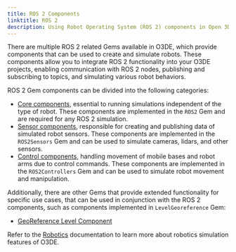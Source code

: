 ```yaml
---
title: ROS 2 Components
linktitle: ROS 2
description: Using Robot Operating System (ROS 2) components in Open 3D Engine (O3DE).
---
```


There are multiple ROS 2 related Gems available in O3DE, which provide components that can be used to create and simulate robots. These components allow you to integrate ROS 2 functionality into your O3DE projects, enabling communication with ROS 2 nodes, publishing and subscribing to topics, and simulating various robot behaviors.

ROS 2 Gem components can be divided into the following categories:
-  [Core components](./core), essential to running simulations independent of the type of robot. These components are implemented in the `ROS2` Gem and are required for any ROS 2 simulation.
-  [Sensor components](./sensors), responsible for creating and publishing data of simulated robot sensors. These components are implemented in the `ROS2Sensors` Gem and can be used to simulate cameras, lidars, and other sensors.
-  [Control components](./control), handling movement of mobile bases and robot arms due to control commands. These components are implemented in the `ROS2Controllers` Gem and can be used to simulate robot movement and manipulation.

Additionally, there are other Gems that provide extended functionality for specific use cases, that can be used in conjunction with the ROS 2 components, such as components implemented in `LevelGeoreference` Gem:
-  [GeoReference Level Component](./ros2-georeference.md)

Refer to the [Robotics](/docs/user-guide/interactivity/robotics) documentation to learn more about robotics simulation features of O3DE.
